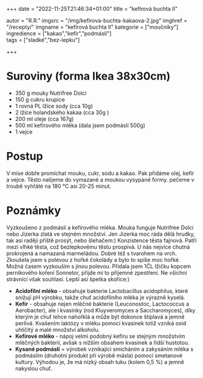 
+++
date = "2022-11-25T21:46:34+01:00"
title = "kefírová buchta II"

autor = "R.R."
imgsrc = "/img/kefirova-buchta-kakaova-2.jpg"
imghref = "/recepty/"
imgname = "kefírová buchta II"
kategorie = ["moučníky"]
ingredience = ["kakao","kefír","podmáslí"]  
tags = ["sladké","bez-lepku"]

+++

# Suroviny (forma Ikea 38x30cm)

- 350 g mouky Nutrifree Dolci
- 150 g	cukru krupice
- 1 rovná PL	lžíce sody (cca 10g)
- 2	lžíce holandského kakaa (cca 30g )
- 200 ml oleje  (cca 167g)
- 500 ml kefírového mléka (dala jsem podmáslí 500g)
- 1	vejce 

# Postup
V míse dobře promíchat mouku, cukr, sodu a kakao. Pak přidáme olej, kefír a vejce. Těsto nalijeme do vymazané a moukou vysypané formy.
pečeme v troubě vyhřáté na 180 °C asi 20-25 minut.

# Poznámky
Vyzkoušeno z podmáslí a kefírového mléka. 
Mouka funguje  Nutrifree Dolci nebo Jizerka zlatá ve stejném množství. Jen Jizerka moc ráda dělá hrudky, tak asi raději příště prosýt, nebo šlehačem:)
Konzistence těsta fajnová. Patří mezi vlhké těsta, což bezlepkovému těstu prospívá. U nás nejvíce chutná prokrojená a namazaná marmeládou. Dobré též s tvarohem na vrch.
Zkoušela jsem s polevou z hořké čokolády a bylo to spíše moc hořké. Možná časem vyzkouším s jinou polevou.
Přidala jsem 1ČL lžičku kopcem perníkového koření Sonnetor, přijde mi to příjemné zpestření. Ne všichni strávnící však souhlasí. Lepší asi špetka skořice:)

- **Acidofilní mléko** - obsahuje bakterie Lactobacillus acidophilus, které snižují pH výrobku, takže chuť acidofilního mléka je výrazně kyselá.
- **Kefír** - obsahuje nejen mléčné bakterie (Leuconostoc, Lactococcus a Aerobacter), ale i kvasinky (rod Kluyveromyces a Saccharomyces), díky kterým je chuť lehce nahořklá a může být dokonce štiplavá a jemně perlivá. Kvašením laktózy v mléku pomocí kvasinek totiž vzniká oxid uhličitý a malé množství alkoholu.
- **Kefírové mléko** - nápoj velmi podobný kefíru se stejným množstvím mléčných bakterií, avšak s nižším obsahem kvasinek a řidší hustotou.
- **Kysané podmáslí** = výrobek vznikající smícháním a zakysáním mléka s podmáslím (druhotní produkt při výrobě másla) pomocí smetanové kultury. Výhodou je, že má nízký obsah tuku (kolem 0,5 %) a jemně nakyslou chuť.
